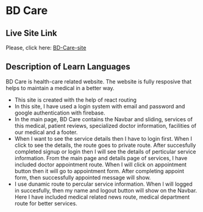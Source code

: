 # BD Care

## Live Site Link

Please, click here: [BD-Care-site](https://simple-firebase-authenti-6d3fb.web.app/)

## Description of Learn Languages

BD Care is health-care related website. The website is fully resposive that helps to maintain a medical in a better way. 

* This site is created with the help of react routing 
* In this site, I have used a login system with email and password and google authentication with firebase. 
* In the main page, BD Care contains the Navbar and sliding, services of this medical, patient reviews, specialized doctor information, facilities of our medical and a footer.
* When I want to see the service details then I have to login first. When I click to see the details, the route goes to private route. After succesfully completed signup or login then I will see the details of perticular service information. From the main page and details page of services, I have included doctor appointment route. When I will click on appointment button then it will go to appointment form. After completing appoint form, then successfully appointed message will show.
* I use dunamic route to percular service information. When l will logged in succesfully, then my name and logout button will show on the Navbar. Here I have included medical related news route, medical department route for better services.
